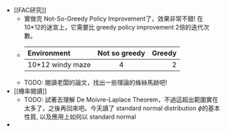 - [[FAC研究]]
	- 實做完 Not-So-Greedy Policy Improvement了，效果非常不錯! 在 10*12的迷宮上，它需要比 greedy policy improvement 2倍的迭代次數。
	- |Environment|Not so greedy|Greedy|
	  | :---        |    :----:   |          ---: |
	  | 10*12 windy maze|4       | 2   |
	- TODO: 閱讀老闆的論文，找出一些理論的蛛絲馬跡吧!
- [[機率閱讀]]
	- TODO: 試著去理解 De Moivre-Laplace Theorem，不過這超出範圍實在太多了，之後再回來吧。今天讀了 standard normal distribution $\phi$的基本性質, 以及應用上如何以 standard normal
-